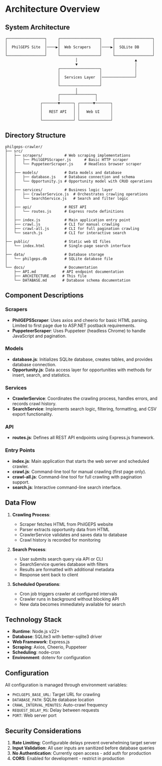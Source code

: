 # Architecture Overview

## System Architecture

```
┌─────────────────┐     ┌──────────────────┐     ┌─────────────────┐
│                 │     │                  │     │                 │
│  PhilGEPS Site  │────▶│  Web Scrapers    │────▶│  SQLite DB      │
│                 │     │                  │     │                 │
└─────────────────┘     └──────────────────┘     └─────────────────┘
                                │                          ▲
                                ▼                          │
                        ┌──────────────────┐               │
                        │                  │               │
                        │  Services Layer  │───────────────┘
                        │                  │
                        └──────────────────┘
                                │
                        ┌───────┴────────┐
                        │                │
                ┌───────▼──────┐ ┌──────▼───────┐
                │              │ │              │
                │   REST API   │ │   Web UI     │
                │              │ │              │
                └──────────────┘ └──────────────┘
```

## Directory Structure

```
philgeps-crawler/
├── src/
│   ├── scrapers/          # Web scraping implementations
│   │   ├── PhilGEPSScraper.js      # Basic HTTP scraper
│   │   └── PuppeteerScraper.js     # Headless browser scraper
│   │
│   ├── models/            # Data models and database
│   │   ├── database.js    # Database connection and schema
│   │   └── Opportunity.js # Opportunity model with CRUD operations
│   │
│   ├── services/          # Business logic layer
│   │   ├── CrawlerService.js  # Orchestrates crawling operations
│   │   └── SearchService.js   # Search and filter logic
│   │
│   ├── api/               # REST API
│   │   └── routes.js      # Express route definitions
│   │
│   ├── index.js           # Main application entry point
│   ├── crawl.js           # CLI for manual crawling
│   ├── crawl-all.js       # CLI for full pagination crawling
│   └── search.js          # CLI for interactive search
│
├── public/                # Static web UI files
│   └── index.html         # Single-page search interface
│
├── data/                  # Database storage
│   └── philgeps.db        # SQLite database file
│
└── docs/                  # Documentation
    ├── API.md            # API endpoint documentation
    ├── ARCHITECTURE.md   # This file
    └── DATABASE.md       # Database schema documentation
```

## Component Descriptions

### Scrapers
- **PhilGEPSScraper**: Uses axios and cheerio for basic HTML parsing. Limited to first page due to ASP.NET postback requirements.
- **PuppeteerScraper**: Uses Puppeteer (headless Chrome) to handle JavaScript and pagination.

### Models
- **database.js**: Initializes SQLite database, creates tables, and provides database connection.
- **Opportunity.js**: Data access layer for opportunities with methods for insert, search, and statistics.

### Services
- **CrawlerService**: Coordinates the crawling process, handles errors, and records crawl history.
- **SearchService**: Implements search logic, filtering, formatting, and CSV export functionality.

### API
- **routes.js**: Defines all REST API endpoints using Express.js framework.

### Entry Points
- **index.js**: Main application that starts the web server and scheduled crawler.
- **crawl.js**: Command-line tool for manual crawling (first page only).
- **crawl-all.js**: Command-line tool for full crawling with pagination support.
- **search.js**: Interactive command-line search interface.

## Data Flow

1. **Crawling Process**:
   - Scraper fetches HTML from PhilGEPS website
   - Parser extracts opportunity data from HTML
   - CrawlerService validates and saves data to database
   - Crawl history is recorded for monitoring

2. **Search Process**:
   - User submits search query via API or CLI
   - SearchService queries database with filters
   - Results are formatted with additional metadata
   - Response sent back to client

3. **Scheduled Operations**:
   - Cron job triggers crawler at configured intervals
   - Crawler runs in background without blocking API
   - New data becomes immediately available for search

## Technology Stack

- **Runtime**: Node.js v22+
- **Database**: SQLite3 with better-sqlite3 driver
- **Web Framework**: Express.js
- **Scraping**: Axios, Cheerio, Puppeteer
- **Scheduling**: node-cron
- **Environment**: dotenv for configuration

## Configuration

All configuration is managed through environment variables:
- `PHILGEPS_BASE_URL`: Target URL for crawling
- `DATABASE_PATH`: SQLite database location
- `CRAWL_INTERVAL_MINUTES`: Auto-crawl frequency
- `REQUEST_DELAY_MS`: Delay between requests
- `PORT`: Web server port

## Security Considerations

1. **Rate Limiting**: Configurable delays prevent overwhelming target server
2. **Input Validation**: All user inputs are sanitized before database queries
3. **No Authentication**: Currently open access - add auth for production
4. **CORS**: Enabled for development - restrict in production